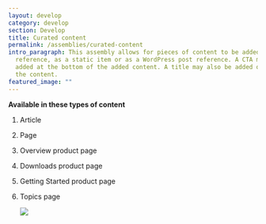 ```yaml
---
layout: develop
category: develop
section: Develop
title: Curated content
permalink: /assemblies/curated-content
intro_paragraph: This assembly allows for pieces of content to be added by node
  reference, as a static item or as a WordPress post reference. A CTA may be
  added at the bottom of the added content. A title may also be added on top of
  the content.
featured_image: ""
---
```

**Available in these types of content**

1. Article
2. Page
3. Overview product page
4. Downloads product page
5. Getting Started product page
6. Topics page

   ![](/design-manual/assets/uploads/curated-content-example.png)